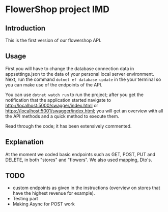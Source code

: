 # FlowerShop project IMD

## Introduction

This is the first version of our flowershop API.

## Usage

First you will have to change the database connection data in appsettings.json to the data of your personal local server environment. Next, run the command `dotnet ef database update` in the your terminal so you can make use of the endpoints of the API.

You can use `dotnet watch run` to run the project; after you get the notification that the application started navigate to <http://localhost:5000/swagger/index.html> or <https://localhost:5001/swagger/index.html>; you will get an overview with all the API methods and a quick method to execute them.

Read through the code; it has been extensively commented.

## Explanation

At the moment we coded basic endpoints such as GET, POST, PUT and DELETE,
in both "stores" and "flowers". We also used mapping, Dto's.

## TODO

- custom endpoints as given in the instructions (overview on stores that have the highest revenue for example).
- Testing part
- Making Async for POST work
